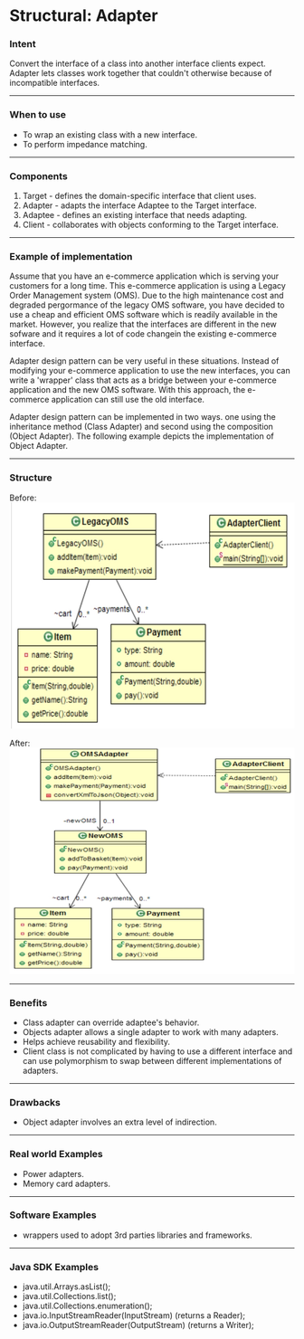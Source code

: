 # Structural: Adapter
### Intent

Convert the interface of a class into another interface clients expect. Adapter lets classes work together that couldn't otherwise because of incompatible interfaces.

---
### When to use

* To wrap an existing class with a new interface.
* To perform impedance matching.

---
### Components

1. Target - defines the domain-specific interface that client uses.
2. Adapter - adapts the interface Adaptee to the Target interface.
3. Adaptee - defines an existing interface that needs adapting.
4. Client - collaborates with objects conforming to the Target interface.

---
### Example of implementation

Assume that you have an e-commerce application which is serving your customers for a long time. This e-commerce application is using a Legacy Order Management system (OMS). Due to the high maintenance cost and degraded pergormance of the legacy OMS software, you have decided to use a cheap and efficient OMS software which is readily available in the market. However, you realize that the interfaces are different in the new sofware and it requires a lot of code changein the existing e-commerce interface.

Adapter design pattern can be very useful in these situations. Instead of modifying your e-commerce application to use the new interfaces, you can write a 'wrapper' class that acts as a bridge between your e-commerce application and the new OMS software. With this approach, the e-commerce application can still use the old interface.

Adapter design pattern can be implemented in two ways. one using the inheritance method (Class Adapter) and second using the composition (Object Adapter). The following example depicts the implementation of Object Adapter.

---
### Structure

Before: <br />
<img src="./structural_adapter_before.jpg" width="600" height="400">

After: <br />
<img src="./structural_adapter_after.jpg" width="600" height="400">

---
### Benefits

* Class adapter can override adaptee's behavior.
* Objects adapter allows a single adapter to work with many adapters.
* Helps achieve reusability and flexibility.
* Client class is not complicated by having to use a different interface and can use polymorphism to swap between different implementations of adapters.

---
### Drawbacks

* Object adapter involves an extra level of indirection.

---
### Real world Examples

* Power adapters.
* Memory card adapters.

---
### Software Examples

* wrappers used to adopt 3rd parties libraries and frameworks.

--- 
### Java SDK Examples

* java.util.Arrays.asList();
* java.util.Collections.list();
* java.util.Collections.enumeration();
* java.io.InputStreamReader(InputStream) (returns a Reader);
* java.io.OutputStreamReader(OutputStream) (returns a Writer);
